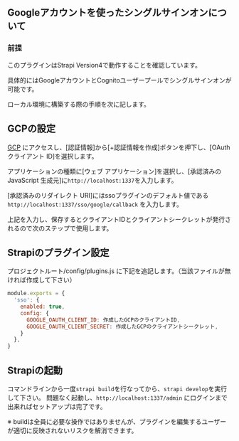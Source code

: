 ## Googleアカウントを使ったシングルサインオンについて

### 前提
このプラグインはStrapi Version4で動作することを確認しています。

具体的にはGoogleアカウントとCognitoユーザープールでシングルサインオンが可能です。

ローカル環境に構築する際の手順を次に記します。

## GCPの設定
[GCP](https://console.developers.google.com/) にアクセスし、[認証情報]から[+認証情報を作成]ボタンを押下し、[OAuth クライアント ID]を選択します。

アプリケーションの種類に[ウェブ アプリケーション]を選択し、[承認済みの JavaScript 生成元]に`http://localhost:1337`を入力します。

[承認済みのリダイレクト URI]にはssoプラグインのデフォルト値である`http://localhost:1337/sso/google/callback` を入力します。

上記を入力し、保存するとクライアントIDとクライアントシークレットが発行されるので次のステップで使用します。

## Strapiのプラグイン設定

プロジェクトルート/config/plugins.js に下記を追記します。（当該ファイルが無ければ作成して下さい）

```javascript
module.exports = {
  'sso': {
    enabled: true,
    config: {
      GOOGLE_OAUTH_CLIENT_ID: 作成したGCPのクライアントID,
      GOOGLE_OAUTH_CLIENT_SECRET: 作成したGCPのクライアントシークレット,
    }
  },
}
```

## Strapiの起動
コマンドラインから一度`strapi build`を行なってから、`strapi develop`を実行して下さい。
問題なく起動し、`http://localhost:1337/admin` にログインまで出来ればセットアップは完了です。

※ buildは全員に必要な操作ではありませんが、プラグインを編集するユーザーが適切に反映されないリスクを解消できます。
